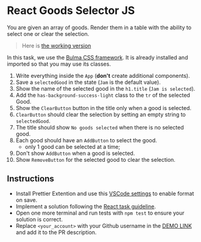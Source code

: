 # React Goods Selector JS

You are given an array of goods. Render them in a table with the ability to select one or clear the selection.

> Here is [the working version](https://mate-academy.github.io/react_goods-selector)

In this task, we use the [Bulma CSS framework](https://bulma.io/). It is already installed and imported so that you may use its classes.

1. Write everything inside the `App` (**don't** create additional components).
1. Save a `selectedGood` in the state (`Jam` is the default value).
1. Show the name of the selected good in the `h1.title` (`Jam is selected`).
1. Add the `has-background-success-light` class to the `tr` of the selected Good.
1. Show the `ClearButton` button in the title only when a good is selected.
1. `ClearButton` should clear the selection by setting an empty string to `selectedGood`.
1. The title should show `No goods selected` when there is no selected good.
1. Each good should have an `AddButton` to select the good.
    - only 1 good can be selected at a time;
1. Don't show `AddButton` when a good is selected.
1. Show `RemoveButton` for the selected good to clear the selection.

## Instructions
- Install Prettier Extention and use this [VSCode settings](https://mate-academy.github.io/fe-program/tools/vscode/settings.json) to enable format on save.
- Implement a solution following the [React task guideline](https://github.com/mate-academy/react_task-guideline#react-tasks-guideline).
- Open one more terminal and run tests with `npm test` to ensure your solution is correct.
- Replace `<your_account>` with your Github username in the [DEMO LINK](https://Poviakalo.github.io/react_goods-selector-js/) and add it to the PR description.
